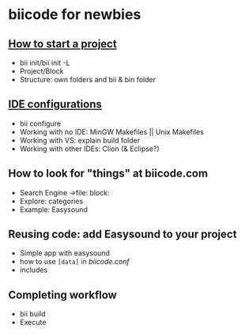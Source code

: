 biicode for newbies
===================

[How to start a project](newbies-guide/start-project.md)
------------------------
* bii init/bii init -L
* Project/Block
* Structure: own folders and bii & bin folder

[IDE configurations](newbies-guide/ide-configuration.md)
--------------------
* bii configure
* Working with no IDE: MinGW Makefiles || Unix Makefiles
* Working with VS: explain build folder
* Working with other IDEs: Clion (& Eclipse?)

How to look for "things" at biicode.com
---------------------------------------
* Search Engine ->file: block:
* Explore: categories
* Example: Easysound

Reusing code: add Easysound to your project
-------------------------------------------
 * Simple app with easysound
 * how to use ``[data]`` in *biicode.conf*
 * includes

Completing workflow
-------------------
 * bii build
 * Execute